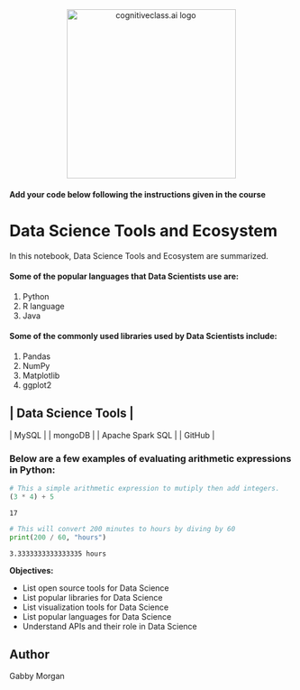 <center>
    <img src="https://cf-courses-data.s3.us.cloud-object-storage.appdomain.cloud/IBMDeveloperSkillsNetwork-DS0105EN-SkillsNetwork/labs/Module2/images/SN_web_lightmode.png" width="300" alt="cognitiveclass.ai logo">
</center>


#### Add your code below following the instructions given in the course


# Data Science Tools and Ecosystem

In this notebook, Data Science Tools and Ecosystem are summarized.

#### Some of the popular languages that Data Scientists use are:
1. Python
2. R language
3. Java

#### Some of the commonly used libraries used by Data Scientists include:
1. Pandas 
2. NumPy
3. Matplotlib
4. ggplot2

| Data Science Tools |
----
| MySQL |
| mongoDB |
| Apache Spark SQL |
| GitHub |


### Below are a few examples of evaluating arithmetic expressions in Python:


```python
# This a simple arithmetic expression to mutiply then add integers.
(3 * 4) + 5
```




    17




```python
# This will convert 200 minutes to hours by diving by 60
print(200 / 60, "hours")
```

    3.3333333333333335 hours


**Objectives:**
* List open source tools for Data Science
* List popular libraries for Data Science
* List visualization tools for Data Science
* List popular languages for Data Science
* Understand APIs and their role in Data Science

## Author
Gabby Morgan
